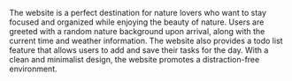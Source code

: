 The website is a perfect destination for nature lovers who want to stay focused and organized while enjoying the beauty of nature. Users are greeted with a random nature background upon arrival, along with the current time and weather information. The website also provides a todo list feature that allows users to add and save their tasks for the day. With a clean and minimalist design, the website promotes a distraction-free environment.
